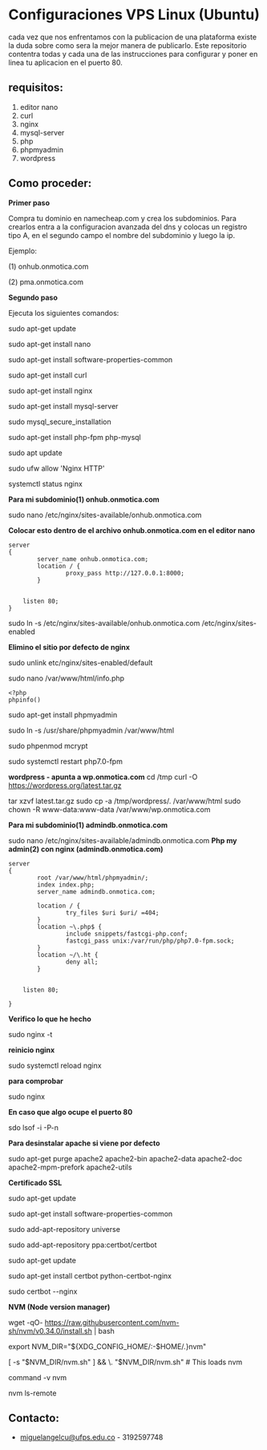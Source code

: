 Configuraciones VPS Linux (Ubuntu)
==========

cada vez que nos enfrentamos con la publicacion de una plataforma existe la duda sobre como sera la mejor manera de publicarlo. Este repositorio contentra todas y cada una de las instrucciones para configurar y poner en linea tu aplicacion en el puerto 80.

requisitos:
--------------------

1. editor nano
2. curl
3. nginx
4. mysql-server
5. php
6. phpmyadmin
7. wordpress

Como proceder:
--------------------

__Primer paso__

Compra tu dominio en namecheap.com y crea los subdominios. Para crearlos entra a la configuracion avanzada del dns y colocas un registro tipo A, en el segundo campo el nombre del subdominio y luego la ip.

Ejemplo:

(1) onhub.onmotica.com

(2) pma.onmotica.com

__Segundo paso__

Ejecuta los siguientes comandos:

sudo apt-get update

sudo apt-get install nano

sudo apt-get install software-properties-common

sudo apt-get install curl

sudo apt-get install nginx

sudo apt-get install mysql-server

sudo mysql_secure_installation

sudo apt-get install php-fpm php-mysql

sudo apt update

sudo ufw allow 'Nginx HTTP'

systemctl status nginx

__Para mi subdominio(1) onhub.onmotica.com__

sudo nano /etc/nginx/sites-available/onhub.onmotica.com

__Colocar esto dentro de el archivo onhub.onmotica.com en el editor nano__

```
server
{
        server_name onhub.onmotica.com;
        location / {
                proxy_pass http://127.0.0.1:8000;
        }


    listen 80;
}
```
sudo ln -s /etc/nginx/sites-available/onhub.onmotica.com /etc/nginx/sites-enabled

__Elimino el sitio por defecto de nginx__

sudo unlink etc/nginx/sites-enabled/default

sudo nano /var/www/html/info.php
```
<?php
phpinfo()
```
sudo apt-get install phpmyadmin

sudo ln -s /usr/share/phpmyadmin /var/www/html

sudo phpenmod mcrypt

sudo systemctl restart php7.0-fpm

__wordpress - apunta a wp.onmotica.com__
cd /tmp
curl -O https://wordpress.org/latest.tar.gz

tar xzvf latest.tar.gz
sudo cp -a /tmp/wordpress/. /var/www/html
sudo chown -R www-data:www-data /var/www/wp.onmotica.com

__Para mi subdominio(1) admindb.onmotica.com__

sudo nano /etc/nginx/sites-available/admindb.onmotica.com
__Php my admin(2) con nginx (admindb.onmotica.com)__
```
server
{
        root /var/www/html/phpmyadmin/;
        index index.php;
        server_name admindb.onmotica.com;

        location / {
                try_files $uri $uri/ =404;
        }
        location ~\.php$ {
                include snippets/fastcgi-php.conf;
                fastcgi_pass unix:/var/run/php/php7.0-fpm.sock;
        }
        location ~/\.ht {
                deny all;
        }


    listen 80;

}

```

__Verifico lo que he hecho__

sudo nginx -t

__reinicio nginx__

sudo systemctl reload nginx

__para comprobar__

sudo nginx

__En caso que algo ocupe el puerto 80__

sdo lsof -i -P-n

__Para desinstalar apache si viene por defecto__

sudo  apt-get purge apache2 apache2-bin apache2-data apache2-doc apache2-mpm-prefork apache2-utils

__Certificado SSL__

sudo apt-get update

sudo apt-get install software-properties-common

sudo add-apt-repository universe

sudo add-apt-repository ppa:certbot/certbot

sudo apt-get update

sudo apt-get install certbot python-certbot-nginx 

sudo certbot --nginx

__NVM (Node version manager)__

wget -qO- https://raw.githubusercontent.com/nvm-sh/nvm/v0.34.0/install.sh | bash

export NVM_DIR="${XDG_CONFIG_HOME/:-$HOME/.}nvm"

[ -s "$NVM_DIR/nvm.sh" ] && \. "$NVM_DIR/nvm.sh" # This loads nvm

command -v nvm

nvm ls-remote

Contacto:
--------------------
+ miguelangelcu@ufps.edu.co - 3192597748

